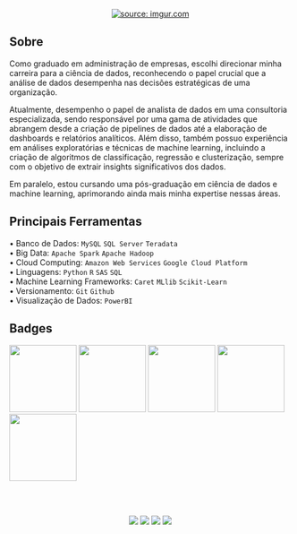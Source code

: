 <p align = "center">
<a href="https://imgur.com/yA623Wm"><img src="https://i.imgur.com/yA623Wm.gif" title="source: imgur.com" /></a>
</p>

## Sobre

Como graduado em administração de empresas, escolhi direcionar minha carreira para a ciência de dados, reconhecendo o papel crucial que a análise de dados desempenha nas decisões estratégicas de uma organização.

Atualmente, desempenho o papel de analista de dados em uma consultoria especializada, sendo responsável por uma gama de atividades que abrangem desde a criação de pipelines de dados até a elaboração de dashboards e relatórios analíticos. Além disso, também possuo experiência em análises exploratórias e técnicas de machine learning, incluindo a criação de algoritmos de classificação, regressão e clusterização, sempre com o objetivo de extrair insights significativos dos dados.

Em paralelo, estou cursando uma pós-graduação em ciência de dados e machine learning, aprimorando ainda mais minha expertise nessas áreas.


## Principais Ferramentas

• Banco de Dados: `MySQL` `SQL Server` `Teradata` <br>
• Big Data: `Apache Spark` `Apache Hadoop` <br>
• Cloud Computing: `Amazon Web Services` `Google Cloud Platform` <br>
• Linguagens: `Python` `R` `SAS` `SQL` <br>
• Machine Learning Frameworks: `Caret` `MLlib` `Scikit-Learn` <br>
• Versionamento: `Git` `Github` <br>
• Visualização de Dados: `PowerBI` <br>

## Badges

<p float="left">
<img src="https://i.imgur.com/AlNTJPb.png" width="120"/>
<img src="https://i.imgur.com/9lqcFbx.png" width="120"/>
<img src="https://i.imgur.com/ZxnWare.png" width="120"/>
<img src="https://i.imgur.com/hSraufF.png" width="120"/>
<img src="https://i.imgur.com/I9MdTCC.png" width="120"/>
</p>

<br></br>

<p align="center">
  <a href="mailto:rafaelfelippe_@hotmail.com" alt="Email">
  <img src="https://img.shields.io/badge/Microsoft_Outlook-0078D4?style=flat&logo=microsoft-outlook&logoColor=white" /></a>
  
  <a href="https://api.whatsapp.com/send?1=pt_BR&phone=5519996893190" alt="WhatsApp">
  <img src="https://img.shields.io/badge/-WhatsApp-25d366?style=flat&labelColor=25d366&logo=whatsapp&logoColor=white" /></a>

  <a href="https://www.linkedin.com/in/rafaelfelippe/" alt="Linkedin">
  <img src="https://img.shields.io/badge/-Linkedin-0e76a8?style=flat&logo=Linkedin&logoColor=white&link=" /></a>
  
  <a href="https://ds-rafaelfelippe.github.io/" alt="Portfólio">
  <img src="https://img.shields.io/badge/Portf%C3%B3lio-Rafael%20Felippe-blue" /></a>
</p>
